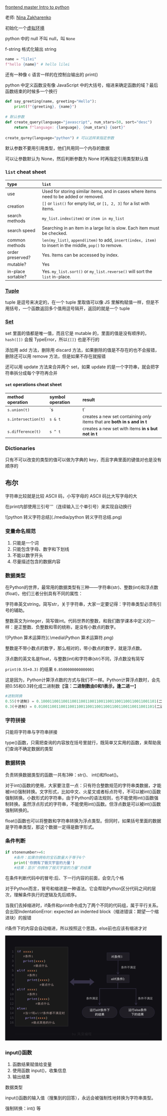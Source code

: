 [frontend master Intro to python](https://frontendmasters.com/workshops/intro-to-python/)

老师: [Nina Zakharenko](https://twitter.com/nnja)

初始化一个[虚拟环境](https://www.learnpython.dev/01-introduction/02-requirements/)

python 中的 null 不叫 null，叫 `None`

f-string 格式化输出 string

```python
name = "lilei"
f"hello {name}" # hello lilei
```

还有一种像 c 语言一样的在控制台输出的 print()

python 中定义函数没有像 JavaScript 中的大括号，缩进来确定函数的域？最后函数结束的时候多一个换行

```python
def say_greeting(name, greeting="Hello"):
    print(f"{greeting}, {name}")
    
# 默认参数
def create_query(language="javascript", num_stars=50, sort="desc")
	return f"language: {language}, {num_stars} {sort}"

create_qurey(language="python") # 可以这样来指定参数
```

默认参数不要用引用类型，他们共用同一个内存的数据

可以让参数默认为 None，然后判断参数为 None 时再指定引用类型默认值

### `list` cheat sheet

| type               | `list`                                                       |
| :----------------- | :----------------------------------------------------------- |
| use                | Used for storing similar items, and in cases where items need to be added or removed. |
| creation           | `[]` or `list()` for empty list, or `[1, 2, 3]` for a list with items. |
| search methods     | `my_list.index(item)` or `item in my_list`                   |
| search speed       | Searching in an item in a large list is slow. Each item must be checked. |
| common methods     | `len(my_list)`, `append(item)` to add, `insert(index, item)` to insert in the middle, `pop()` to remove. |
| order preserved?   | Yes. Items can be accessed by index.                         |
| mutable?           | Yes                                                          |
| in-place sortable? | Yes. `my_list.sort()` or `my_list.reverse()` will sort the `list` in-place. |

### [Tuple](https://www.learnpython.dev/02-introduction-to-python/080-advanced-datatypes/30-tuples/)

tuple 是逗号来决定的，在一个 tuple 里取值可以像 JS 里解构赋值一样，但是不用括号，一个函数返回多个值用逗号隔开，返回的就是一个 tuple

### [Set](https://www.learnpython.dev/02-introduction-to-python/080-advanced-datatypes/50-sets/)

set 里面的值都是唯一值，而且它是 mutable 的，里面的值是没有顺序的， `hash([])` 会报 TypeError，所以`{[]}` 也是不行的

添加用 add 方法，删除用 discard 方法，如果删除的值是不存在的也不会报错，删除还可以用 remove 方法，但是如果不存在就报错

还可以用 update 方法来合并两个 set，如果 update 的是一个字符串，就会把字符串拆分成每个字符再合并

#### `set` operations cheat sheet

| method operation    | symbol operation | result                                                       |
| :------------------ | :--------------- | :----------------------------------------------------------- |
| `s.union(t)`        | `s | t`          | creates a new set with all the items **from both s and t**   |
| `s.intersection(t)` | `s & t`          | creates a new set containing *only* items that are **both in s and in t** |
| `s.difference(t)`   | `s ^ t`          | creates a new set with items **in s but not in t**           |

### Dictionaries

只有不可以改变的类型的值可以做为字典的 key，而且字典里面的键值对也是没有顺序的

## 布尔

字符串比较就是比较 ASCII 码，小写字母的 ASCII 码比大写字母的大



在print内部使用三引号'''（连续输入三个单引号）来实现自动换行

![python 转义字符总结](./media/python 转义字符总结.png)

### 变量命名规范

1. 只能是一个词
2. 只能包含字母、数字和下划线
3. 不能以数字开头
4. 尽量描述包含的数据内容

### 数据类型

在Python的世界，最常用的数据类型有三种——字符串(str)、整数(int)和浮点数(float)，他们三者分别具有不同的属性：

字符串英文string，简写str，关于字符串，大家一定要记得：字符串类型必须有引号的辅助。

整数英文为integer，简写做int。代码世界的整数，和我们数学课本中定义的一样：是正整数、负整数和零的统称，是没有小数点的数字。

![Python 算术运算符](.\media\Python 算术运算符.png)

整数是不带小数点的数字，那么相对的，带小数点的数字，就是浮点数。

浮点数的英文名是float，与整数(int)和字符串(str)不同，浮点数没有简写

`print(0.55+0.3)` 的结果 `0.8500000000000001` 

这是因为，Python计算浮点数的方式与我们不一样。Python计算浮点数时，会先把0.55和0.3转化成二进制数【**注：二进制数由0和1表示，逢二进一**】

```python
#进制转换
0.55(十进制) = 0.1000110011001100110011001100110011001100110011001101(二进制)
0.3(十进制) = 0.0100110011001100110011001100110011001100110011001101(二进制)
```

### 字符拼接

只能将字符串与字符串拼接

type()函数，只需把查询的内容放在括号里就行，既简单又实用的函数，来帮助我们查询不确定数据的类型

### 数据转换

负责转换数据类型的函数一共有3种：str()、 int()和float()。

对于int()函数的使用，大家要注意一点：只有符合整数规范的字符串类数据，才能被int()强制转换。文字形式，比如中文、火星文或者标点符号，不可以被int()函数强制转换。小数形式的字符串，由于Python的语法规则，也不能使用int()函数强制转换。虽然浮点形式的字符串，不能使用int()函数。但浮点数是可以被int()函数强制转换的。

float()函数也可以将整数和字符串转换为浮点类型。但同时，如果括号里面的数据是字符串类型，那这个数据一定得是数字形式。

### 条件判断

```python
if stonenumber>=6:
    #条件：如果你拥有的宝石数量大于等于6个
    print('你拥有了毁灭宇宙的力量')
    #结果：显示‘你拥有了毁灭宇宙的力量’的结果
```

在条件判断代码中的冒号:后、下一行内容的前面，会空几个格

对于Python而言，冒号和缩进是一种语法。它会帮助Python区分代码之间的层次，理解条件执行的逻辑及先后顺序。

当我们去掉缩进时，if条件和print命令成为了两个不同的代码组，属于平行关系。会出现IndentationError: expected an indented block（缩进错误：期望一个缩进块）的报错

if条件下的内容会自动缩进，所以按照这个思路，else前也应该有缩进才对

![if-elif-else](.\media\if-elif-else.png)

### input()函数

1. 函数结果赋值给变量
2. 使用函数 input()，收集信息
3. 输出结果

数据类型

input()函数的输入值（搜集到的回答），永远会被强制性地转换为字符串类型。

强制转换：int() 等


